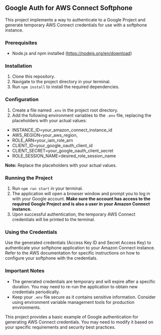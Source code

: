 ## Google Auth for AWS Connect Softphone

This project implements a way to authenticate to a Google Project and generate temporary AWS Connect credentials for use with a softphone instance.

### Prerequisites

* Node.js and npm installed (https://nodejs.org/en/download)

### Installation

1. Clone this repository.
2. Navigate to the project directory in your terminal.
3. Run `npm install` to install the required dependencies.

### Configuration

1. Create a file named `.env` in the project root directory.
2. Add the following environment variables to the `.env` file, replacing the placeholders with your actual values:

- INSTANCE_ID=your_amazon_connect_instance_id
- AWS_REGION=your_aws_region,
- ROLE_ARN=your_iam_role_arn
- CLIENT_ID=your_google_oauth_client_id
- CLIENT_SECRET=your_google_oauth_client_secret
- ROLE_SESSION_NAME=desired_role_session_name

**Note:** Replace the placeholders with your actual values.

### Running the Project

1. Run `npm run start` in your terminal.
2. The application will open a browser window and prompt you to log in with your Google account. **Make sure the account has access to the required Google Project and is also a user in your Amazon Connect instance.**
3. Upon successful authentication, the temporary AWS Connect credentials will be printed to the terminal.

### Using the Credentials

Use the generated credentials (Access Key ID and Secret Access Key) to authenticate your softphone application to your Amazon Connect instance. Refer to the AWS documentation for specific instructions on how to configure your softphone with the credentials.

### Important Notes

* The generated credentials are temporary and will expire after a specific duration. You may need to re-run the application to obtain new credentials periodically.
* Keep your `.env` file secure as it contains sensitive information. Consider using environment variable management tools for production environments.

This project provides a basic example of Google authentication for generating AWS Connect credentials. You may need to modify it based on your specific requirements and security best practices.